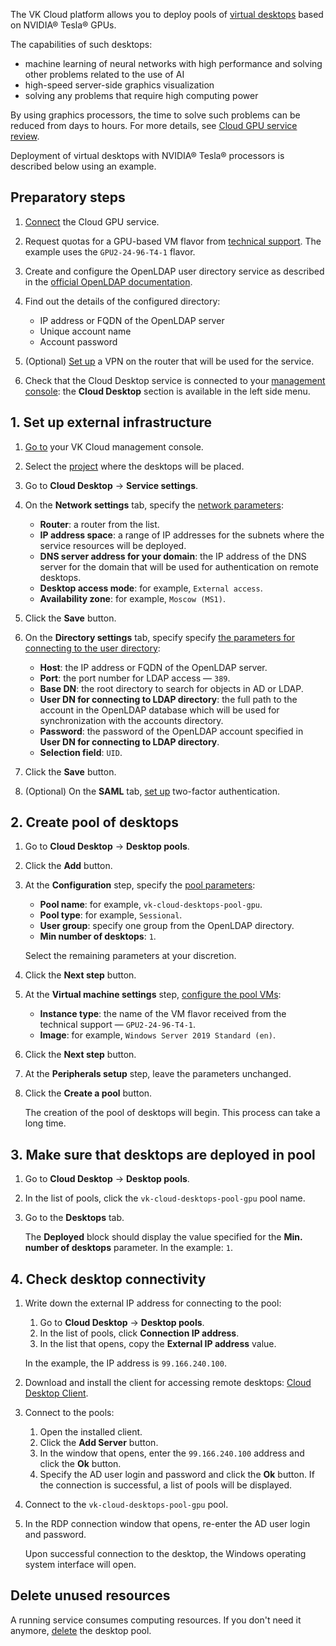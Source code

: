 The VK Cloud platform allows you to deploy pools of [virtual desktops](/en/computing/cloud-desktops/concepts/about) based on NVIDIA® Tesla® GPUs.

The capabilities of such desktops:

- machine learning of neural networks with high performance and solving other problems related to the use of AI
- high-speed server-side graphics visualization
- solving any problems that require high computing power

By using graphics processors, the time to solve such problems can be reduced from days to hours. For more details, see [Cloud GPU service review](../../concepts/about).

Deployment of virtual desktops with NVIDIA® Tesla® processors is described below using an example.

## Preparatory steps

1. [Connect](/en/computing/gpu/connect) the Cloud GPU service.
1. Request quotas for a GPU-based VM flavor from [technical support](/en/contacts). The example uses the `GPU2-24-96-T4-1` flavor.
1. Create and configure the OpenLDAP user directory service as described in the [official OpenLDAP documentation](https://www.openldap.org/devel/admin/guide.htm#A%20Quick-Start%20Guide).
1. Find out the details of the configured directory:

   - IP address or FQDN of the OpenLDAP server
   - Unique account name
   - Account password

1. (Optional) [Set up](/en/networks/vnet/how-to-guides/vpn-tunnel) a VPN on the router that will be used for the service.
1. Check that the Cloud Desktop service is connected to your [management console](https://msk.cloud.vk.com/app/en): the **Cloud Desktop** section is available in the left side menu.

## 1. Set up external infrastructure

1. [Go to](https://msk.cloud.vk.com/app/en) your VK Cloud management console.
1. Select the [project](/en/tools-for-using-services/account/concepts/projects) where the desktops will be placed.
1. Go to **Cloud Desktop** → **Service settings**.
1. On the **Network settings** tab, specify the [network parameters](/en/computing/cloud-desktops/instructions/config/setup-net):

    - **Router**: a router from the list.
    - **IP address space**: a range of IP addresses for the subnets where the service resources will be deployed.
    - **DNS server address for your domain**: the IP address of the DNS server for the domain that will be used for authentication on remote desktops.
    - **Desktop access mode**: for example, `External access`.
    - **Availability zone**: for example, `Moscow (MS1)`.

1. Click the **Save** button.
1. On the **Directory settings** tab, specify specify [the parameters for connecting to the user directory](/en/computing/cloud-desktops/instructions/config/setup-ldap):

    - **Host**: the IP address or FQDN of the OpenLDAP server.
    - **Port**: the port number for LDAP access — `389`.
    - **Base DN**: the root directory to search for objects in AD or LDAP.
    - **User DN for connecting to LDAP directory**: the full path to the account in the OpenLDAP database which will be used for synchronization with the accounts directory.
    - **Password**: the password of the OpenLDAP account specified in **User DN for connecting to LDAP directory**.
    - **Selection field**: `UID`.

1. Click the **Save** button.
1. (Optional) On the **SAML** tab, [set up](/en/computing/cloud-desktops/instructions/config/setup-saml) two-factor authentication.

## 2. Create pool of desktops

1. Go to **Cloud Desktop** → **Desktop pools**.
1. Click the **Add** button.
1. At the **Configuration** step, specify the [pool parameters](/en/computing/cloud-desktops/instructions/desktops-pool/add#setup_pool_configuration):

    - **Pool name**: for example, `vk-cloud-desktops-pool-gpu`.
    - **Pool type**: for example, `Sessional`.
    - **User group**: specify one group from the OpenLDAP directory.
    - **Min number of desktops**: `1`.

    Select the remaining parameters at your discretion.

1. Click the **Next step** button.
1. At the **Virtual machine settings** step, [configure the pool VMs](/en/computing/cloud-desktops/instructions/desktops-pool/add#configure_pool_vms):

    - **Instance type**: the name of the VM flavor received from the technical support — `GPU2-24-96-T4-1`.
    - **Image**: for example, `Windows Server 2019 Standard (en)`.

1. Click the **Next step** button.
1. At the **Peripherals setup** step, leave the parameters unchanged.
1. Click the **Create a pool** button.

   The creation of the pool of desktops will begin. This process can take a long time.

## 3. Make sure that desktops are deployed in pool

1. Go to **Cloud Desktop** → **Desktop pools**.
1. In the list of pools, click the `vk-cloud-desktops-pool-gpu` pool name.
1. Go to the **Desktops** tab.

   The **Deployed** block should display the value specified for the **Min. number of desktops** parameter. In the example: `1`.

## 4. Check desktop connectivity

1. Write down the external IP address for connecting to the pool:

    1. Go to **Cloud Desktop** → **Desktop pools**.
    1. In the list of pools, click **Connection IP address**.
    1. In the list that opens, copy the **External IP address** value.

    In the example, the IP address is `99.166.240.100`.

1. Download and install the client for accessing remote desktops: [Cloud Desktop Client](/en/computing/cloud-desktops/instructions/assets/Cloud_Desktop_user_guide_v_1_0.pdf "download").

1. Connect to the pools:

   1. Open the installed client.
   1. Click the **Add Server** button.
   1. In the window that opens, enter the `99.166.240.100` address and click the **Ok** button.
   1. Specify the AD user login and password and click the **Ok** button. If the connection is successful, a list of pools will be displayed.

1. Connect to the `vk-cloud-desktops-pool-gpu` pool.
1. In the RDP connection window that opens, re-enter the AD user login and password.

   Upon successful connection to the desktop, the Windows operating system interface will open.

## Delete unused resources

A running service consumes computing resources. If you don't need it anymore, [delete](/en/computing/cloud-desktops/instructions/desktops-pool/manage#delete_pool) the desktop pool.
